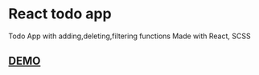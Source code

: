 # React todo app
Todo App with adding,deleting,filtering functions
Made with React, SCSS

## [DEMO](https://ydashko.github.io/to-do-app/)
